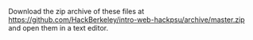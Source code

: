 Download the zip archive of these files at https://github.com/HackBerkeley/intro-web-hackpsu/archive/master.zip and open them in a text editor.